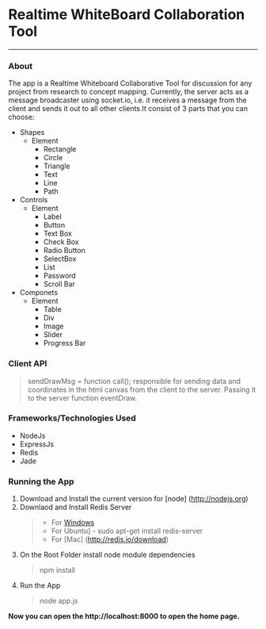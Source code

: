 # Realtime WhiteBoard Collaboration Tool #
- - - -

### About ###
The app is a Realtime Whiteboard Collaborative Tool for discussion for any project
from research to concept mapping. Currently, the server acts as a message broadcaster using socket.io, i.e. it receives a message from the client and sends it out to all other clients.It consist of 3 parts that you can choose:

* Shapes
  * Element
    * Rectangle
    * Circle
    * Triangle
    * Text
    * Line
    * Path
* Controls
  * Element
    * Label
    * Button
    * Text Box
    * Check Box
    * Radio Button
    * SelectBox
    * List
    * Password
    * Scroll Bar
* Componets
  * Element
    * Table
    * Div
    * Image
    * Slider
    * Progress Bar

### Client API
> sendDrawMsg = function call();
    responsible for sending data and coordinates in the html canvas from the client to
    the server. Passing it to the server function eventDraw.

### Frameworks/Technologies Used
  * NodeJs
  * ExpressJs
  * Redis
  * Jade

### Running the App
1) Download and Install the current version for [node] (http://nodejs.org)
2) Downlaod and Install Redis Server
    > * For [Windows](https://github.com/dmajkic/redis/downloads)
    > * For Ubuntu]  - sudo apt-get install redis-server
    > * For [Mac] (http://redis.io/download)
3) On the Root Folder install node module dependencies
    > npm install
4) Run the App
    > node app.js

**Now you can open the http://localhost:8000 to open the home page.**
